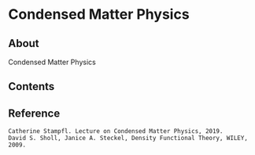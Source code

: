 # Condensed Matter Physics

## About

Condensed Matter Physics

## Contents

## Reference

    Catherine Stampfl. Lecture on Condensed Matter Physics, 2019.  
    David S. Sholl, Janice A. Steckel, Density Functional Theory, WILEY, 2009.  
